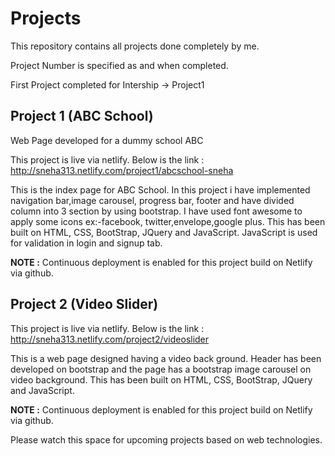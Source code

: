 # Projects

This repository contains all projects done completely by me.

Project Number is specified as and when completed.

First Project completed for Intership -> Project1

## Project 1 (ABC School)

Web Page developed for a dummy school ABC

This project is live via netlify. Below is the link :
http://sneha313.netlify.com/project1/abcschool-sneha

This is the index page for ABC School.
In this project i have implemented navigation bar,image carousel, progress bar, footer and have divided column into 3 section by using bootstrap.
I have used font awesome to apply some icons ex:-facebook, twitter,envelope,google plus.
This has been built on HTML, CSS, BootStrap, JQuery and JavaScript.
JavaScript is used for validation in login and signup tab.

**NOTE :** Continuous deployment is enabled for this project build on Netlify via github.

## Project 2 (Video Slider)

This project is live via netlify. Below is the link :
http://sneha313.netlify.com/project2/videoslider

This is a web page designed having a video back ground.
Header has been developed on bootstrap and the page has a bootstrap image carousel on video background.
This has been built on HTML, CSS, BootStrap, JQuery and JavaScript.

**NOTE :** Continuous deployment is enabled for this project build on Netlify via github.




Please watch this space for upcoming projects based on web technologies.

